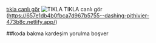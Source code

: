 [tıkla canlı gör](https://657e1db4b0fbca7d967b5755--dashing-pithivier-473b8c.netlify.app/)
![TIKLA TIKLA canlı gör]([https://dev.w3.org/SVG/tools/svgweb/samples/svg-files/jsonatom.svg])(https://657e1db4b0fbca7d967b5755--dashing-pithivier-473b8c.netlify.app/)

##koda bakma kardeşim yorulma boşver
